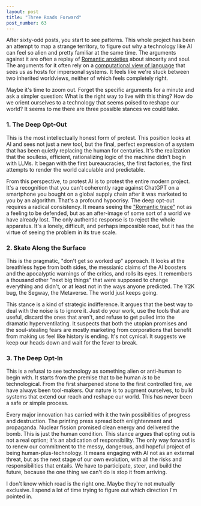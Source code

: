 ```yaml
---
layout: post
title: "Three Roads Forward"
post_number: 63
---
```


After sixty-odd posts, you start to see patterns. This whole project has been an attempt to map a strange territory, to figure out why a technology like AI can feel so alien and pretty familiar at the same time. The arguments against it are often a replay of [Romantic anxieties](/post-9) about sincerity and soul. The arguments for it often rely on a [computational view of language](/post-41) that sees us as hosts for impersonal systems. It feels like we're stuck between two inherited worldviews, neither of which feels completely right.

Maybe it's time to zoom out. Forget the specific arguments for a minute and ask a simpler question: What is the right way to live with this thing? How do we orient ourselves to a technology that seems poised to reshape our world? It seems to me there are three possible stances we could take.

### 1. The Deep Opt-Out

This is the most intellectually honest form of protest. This position looks at AI and sees not just a new tool, but the final, perfect expression of a system that has been quietly replacing the human for centuries. It's the realization that the soulless, efficient, rationalizing logic of the machine didn't begin with LLMs. It began with the first bureaucracies, the first factories, the first attempts to render the world calculable and predictable.

From this perspective, to protest AI is to protest the entire modern project. It's a recognition that you can't coherently rage against ChatGPT on a smartphone you bought on a global supply chain after it was marketed to you by an algorithm. That's a profound hypocrisy. The deep opt-out requires a radical consistency. It means seeing the ["Romantic trace"](/post-21) not as a feeling to be defended, but as an after-image of some sort of a world we have already lost. The only authentic response is to reject the whole apparatus. It's a lonely, difficult, and perhaps impossible road, but it has the virtue of seeing the problem in its true scale.

### 2. Skate Along the Surface

This is the pragmatic, "don't get so worked up" approach. It looks at the breathless hype from both sides, the messianic claims of the AI boosters and the apocalyptic warnings of the critics, and rolls its eyes. It remembers a thousand other "next big things" that were supposed to change everything and didn't, or at least not in the ways anyone predicted. The Y2K bug, the Segway, the Metaverse. The world just keeps going.

This stance is a kind of strategic indifference. It argues that the best way to deal with the noise is to ignore it. Just do your work, use the tools that are useful, discard the ones that aren't, and refuse to get pulled into the dramatic hyperventilating. It suspects that both the utopian promises and the soul-stealing fears are mostly marketing from corporations that benefit from making us feel like history is ending. It's not cynical. It suggests we keep our heads down and wait for the fever to break.

### 3. The Deep Opt-In

This is a refusal to see technology as something alien or anti-human to begin with. It starts from the premise that to be human *is* to be technological. From the first sharpened stone to the first controlled fire, we have always been tool-makers. Our nature is to augment ourselves, to build systems that extend our reach and reshape our world. This has never been a safe or simple process.

Every major innovation has carried with it the twin possibilities of progress and destruction. The printing press spread both enlightenment and propaganda. Nuclear fission promised clean energy and delivered the bomb. This is just the human condition. This stance argues that opting out is not a real option; it's an abdication of responsibility. The only way forward is to renew our commitment to the messy, dangerous, and hopeful project of being human-plus-technology. It means engaging with AI not as an external threat, but as the next stage of our own evolution, with all the risks and responsibilities that entails. We have to participate, steer, and build the future, because the one thing we can't do is stop it from arriving.

I don't know which road is the right one. Maybe they're not mutually exclusive. I spend a lot of time trying to figure out which direction I'm pointed in.